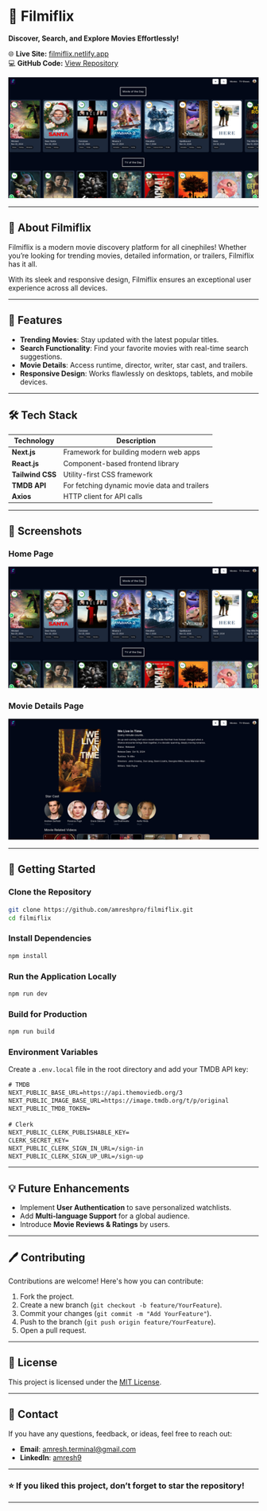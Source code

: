 # 🎥 **Filmiflix**  
**Discover, Search, and Explore Movies Effortlessly!**  

🌐 **Live Site:** [filmiflix.netlify.app](https://filmiflix.netlify.app)  
💻 **GitHub Code:** [View Repository](https://github.com/amreshpro/filmiflix)  

![Home Page Screenshot](./public/proj-home.png)


---

## 🚀 **About Filmiflix**  
Filmiflix is a modern movie discovery platform for all cinephiles! Whether you’re looking for trending movies, detailed information, or trailers, Filmiflix has it all.  

With its sleek and responsive design, Filmiflix ensures an exceptional user experience across all devices.  

---

## 🌟 **Features**  
- **Trending Movies**: Stay updated with the latest popular titles.  
- **Search Functionality**: Find your favorite movies with real-time search suggestions.  
- **Movie Details**: Access runtime, director, writer, star cast, and trailers.  
- **Responsive Design**: Works flawlessly on desktops, tablets, and mobile devices.  

---

## 🛠️ **Tech Stack**  

| **Technology**   | **Description**                  |  
|-------------------|----------------------------------|  
| **Next.js**       | Framework for building modern web apps |  
| **React.js**      | Component-based frontend library|  
| **Tailwind CSS**  | Utility-first CSS framework     |  
| **TMDB API**      | For fetching dynamic movie data and trailers |  
| **Axios**         | HTTP client for API calls       |  

---

## 📸 **Screenshots**  

### **Home Page**  
![Home Page Screenshot](./public/proj-home.png)

### **Movie Details Page**  
![Home Page Screenshot](./public/proj-detail.png)

---

## 🚀 **Getting Started**  

### **Clone the Repository**  
```bash
git clone https://github.com/amreshpro/filmiflix.git
cd filmiflix
```

### **Install Dependencies**  
```bash
npm install
```

### **Run the Application Locally**  
```bash
npm run dev
```

### **Build for Production**  
```bash
npm run build
```

### **Environment Variables**  
Create a `.env.local` file in the root directory and add your TMDB API key:  
```env
# TMDB 
NEXT_PUBLIC_BASE_URL=https://api.themoviedb.org/3
NEXT_PUBLIC_IMAGE_BASE_URL=https://image.tmdb.org/t/p/original
NEXT_PUBLIC_TMDB_TOKEN=

# Clerk
NEXT_PUBLIC_CLERK_PUBLISHABLE_KEY=
CLERK_SECRET_KEY=
NEXT_PUBLIC_CLERK_SIGN_IN_URL=/sign-in
NEXT_PUBLIC_CLERK_SIGN_UP_URL=/sign-up
```

---

## 💡 **Future Enhancements**  
- Implement **User Authentication** to save personalized watchlists.  
- Add **Multi-language Support** for a global audience.  
- Introduce **Movie Reviews & Ratings** by users.  

---

## 🖊️ **Contributing**  
Contributions are welcome! Here's how you can contribute:  
1. Fork the project.  
2. Create a new branch (`git checkout -b feature/YourFeature`).  
3. Commit your changes (`git commit -m "Add YourFeature"`).  
4. Push to the branch (`git push origin feature/YourFeature`).  
5. Open a pull request.  

---

## 📄 **License**  
This project is licensed under the [MIT License](LICENSE).  

---

## 💬 **Contact**  
If you have any questions, feedback, or ideas, feel free to reach out:  
- **Email**: amresh.terminal@gmail.com  
- **LinkedIn**: [amresh9](https://linkedin.com/in/amresh9)  

---

### ⭐ **If you liked this project, don’t forget to star the repository!**  

---
